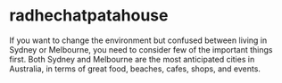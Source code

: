# radhechatpatahouse
If you want to change the environment but confused between living in Sydney or Melbourne, you need to consider few of the important things first. Both Sydney and Melbourne are the most anticipated cities in Australia, in terms of great food, beaches, cafes, shops, and events.
